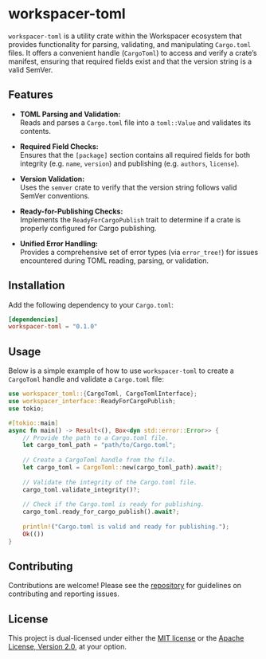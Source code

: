 # workspacer-toml

`workspacer-toml` is a utility crate within the Workspacer ecosystem that provides functionality for parsing, validating, and manipulating `Cargo.toml` files. It offers a convenient handle (`CargoToml`) to access and verify a crate’s manifest, ensuring that required fields exist and that the version string is a valid SemVer.

## Features

- **TOML Parsing and Validation:**  
  Reads and parses a `Cargo.toml` file into a `toml::Value` and validates its contents.
  
- **Required Field Checks:**  
  Ensures that the `[package]` section contains all required fields for both integrity (e.g. `name`, `version`) and publishing (e.g. `authors`, `license`).

- **Version Validation:**  
  Uses the `semver` crate to verify that the version string follows valid SemVer conventions.

- **Ready-for-Publishing Checks:**  
  Implements the `ReadyForCargoPublish` trait to determine if a crate is properly configured for Cargo publishing.

- **Unified Error Handling:**  
  Provides a comprehensive set of error types (via `error_tree!`) for issues encountered during TOML reading, parsing, or validation.

## Installation

Add the following dependency to your `Cargo.toml`:

```toml
[dependencies]
workspacer-toml = "0.1.0"
```

## Usage

Below is a simple example of how to use `workspacer-toml` to create a `CargoToml` handle and validate a `Cargo.toml` file:

```rust
use workspacer_toml::{CargoToml, CargoTomlInterface};
use workspacer_interface::ReadyForCargoPublish;
use tokio;

#[tokio::main]
async fn main() -> Result<(), Box<dyn std::error::Error>> {
    // Provide the path to a Cargo.toml file.
    let cargo_toml_path = "path/to/Cargo.toml";
    
    // Create a CargoToml handle from the file.
    let cargo_toml = CargoToml::new(cargo_toml_path).await?;
    
    // Validate the integrity of the Cargo.toml file.
    cargo_toml.validate_integrity()?;
    
    // Check if the Cargo.toml is ready for publishing.
    cargo_toml.ready_for_cargo_publish().await?;
    
    println!("Cargo.toml is valid and ready for publishing.");
    Ok(())
}
```

## Contributing

Contributions are welcome! Please see the [repository](https://github.com/klebs6/klebs-general) for guidelines on contributing and reporting issues.

## License

This project is dual-licensed under either the [MIT license](LICENSE-MIT) or the [Apache License, Version 2.0](LICENSE-APACHE), at your option.
